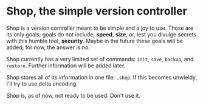 # Shop, the simple version controller

Shop is a version controller meant to be simple and a joy to use. Those are its only
goals; goals do not include, **speed**, **size**, or, lest you divulge secrets with
this humble tool, **security**. Maybe in the future these goals will be added; for now,
the answer is no.

Shop currently has a very limited set of commands: `init`, `save`, `backup`, and `restore`.
Further information will be added later.

Shop stores all of its information in one file: `.shop`. If this becomes unwieldy, I'll try to
use delta encoding.

Shop is, as of now, not ready to be used. Don't use it.
